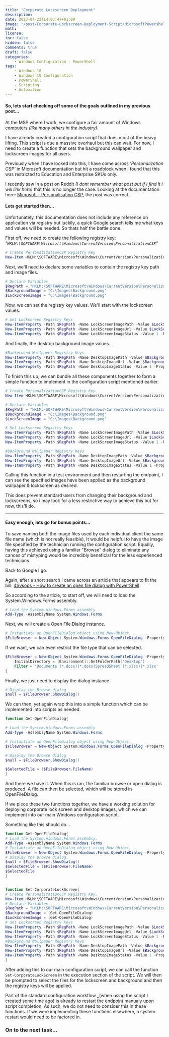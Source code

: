 ```yaml
---
title: "Corporate Lockscreen Deployment"
description: 
date: 2023-04-22T14:03:47+01:00
image: "/post/Corporate-Lockscreen-Deployment-Script/MicrosoftPowershell.PNG"
math: 
license: 
toc: false
hidden: false
comments: true
draft: false
categories:
    - Windows Configuration - PowerShell
tags:
    - Windows 10
    - Windows 10 Configuration
    - PowerShell
    - Scripting
    - Automation
---
```


#### So, lets start checking off some of the goals outlined in my previous post...  

At the MSP where I work, we configure a fair amount of Windows computers _(like many others in the industry)_.  

I have already created a configuration script that does most of the heavy lifting. This script is due a massive overhaul but this can wait. For now, I need to create a function that sets the background wallpaper and lockscreen images for all users.

Previously when I have looked into this, I have come across _'Personalization CSP'_ in Microsoft documentation but hit a roadblock when i found that this was restricted to Education and Enterprise SKUs only.

I recently saw in a post on Reddit _(I dont remember what post but if i find it i will link here)_ that this is no longer the case. Looking at the documentation here: [Microsoft - Personalisation CSP](https://learn.microsoft.com/en-us/windows/client-management/mdm/personalization-csp), the post was correct.


#### Lets get started then...

Unfortunately, this documentation does not include any reference on application via registry but luckily, a quick Google search tells me what keys and values will be needed. So thats half the battle done.

First off, we need to create the following registry key:
_"`HKLM:\SOFTWARE\Microsoft\Windows\CurrentVersion\PersonalizationCSP`"_

``` powershell
# Create PersonalizationCSP Registry Key
New-Item HKLM:\SOFTWARE\Microsoft\Windows\CurrentVersion\PersonalizationCSP -Force
```  


Next, we'll need to declare some variables to contain the registry key path and image files.  

``` powershell
# Declare Variables
$RegPath = "HKLM:\SOFTWARE\Microsoft\Windows\CurrentVersion\PersonalizationCSP"
$BackgroundImage = "C:\Images\Background.png"
$LockScreenImage = "C:\Images\Background.png"
```


Now, we can set the registry key values. We'll start with the lockscreen values.

``` powershell
# Set Lockscreen Registry Keys
New-ItemProperty -Path $RegPath -Name LockScreenImagePath -Value $LockScreenImage -PropertyType String -Force | Out-Null
New-ItemProperty -Path $RegPath -Name LockScreenImageUrl -Value $LockScreenImage -PropertyType String -Force | Out-Null
New-ItemProperty -Path $RegPath -Name LockScreenImageStatus -Value 1 -PropertyType DWORD -Force | Out-Null
```


And finally, the desktop background image values.

``` powershell
#Background Wallpaper Registry Keys
New-ItemProperty -Path $RegPath -Name DesktopImagePath -Value $Backgroundimage -PropertyType String -Force | Out-Null
New-ItemProperty -Path $RegPath -Name DesktopImageUrl -Value $Backgroundimage -PropertyType String -Force | Out-Null
New-ItemProperty -Path $RegPath -Name DesktopImageStatus -Value 1 -PropertyType DWORD -Force | Out-Null
```

To finish this up, we can bundle all these components together to form a simple function to implement in the configuration script mentioned earlier.

``` powershell
# Create PersonalizationCSP Registry Key
New-Item HKLM:\SOFTWARE\Microsoft\Windows\CurrentVersion\PersonalizationCSP -Force  

# Declare Variables
$RegPath = "HKLM:\SOFTWARE\Microsoft\Windows\CurrentVersion\PersonalizationCSP"
$BackgroundImage = "C:\Images\Background.png"
$LockScreenImage = "C:\Images\Background.png"

# Set Lockscreen Registry Keys
New-ItemProperty -Path $RegPath -Name LockScreenImagePath -Value $LockScreenImage -PropertyType String -Force | Out-Null
New-ItemProperty -Path $RegPath -Name LockScreenImageUrl -Value $LockScreenImage -PropertyType String -Force | Out-Null
New-ItemProperty -Path $RegPath -Name LockScreenImageStatus -Value 1 -PropertyType DWORD -Force | Out-Null

#Background Wallpaper Registry Keys
New-ItemProperty -Path $RegPath -Name DesktopImagePath -Value $Backgroundimage -PropertyType String -Force | Out-Null
New-ItemProperty -Path $RegPath -Name DesktopImageUrl -Value $Backgroundimage -PropertyType String -Force | Out-Null
New-ItemProperty -Path $RegPath -Name DesktopImageStatus -Value 1 -PropertyType DWORD -Force | Out-Null
```


Calling this function in a test environment and then restarting the endpoint, I can see the specified images have been applied as the background wallpaper & lockscreen as desired.  

This does prevent standard users from changing their background and lockscreens, so i may look for a less restrictive way to achieve this but for now, this'll do.



---



#### Easy enough, lets go for bonus points...

To save naming both the image files used by each individual client the same file name (which is not really feasible), It would be helpful to have the image file specified by the technician running the configuration script. Equally, having this achieved using a familiar "Browse" dialog to eliminate any cances of mistyping would be incredibly beneficial for the less experienced technicians.

Back to Google I go.

Again, after a short search I came across an article that appears to fit the bill: [4Sysops - How to create an open file dialog with PowerShell](https://4sysops.com/archives/how-to-create-an-open-file-folder-dialog-box-with-powershell/)

So according to the article, to start off, we will need to load the System.Windows.Forms assembly.

``` powershell
# Load the System.Windows.Forms assembly 
Add-Type -AssemblyName System.Windows.Forms
```


Next, we will create a Open File Dialog instance.

``` powershell
# Instantiate an OpenFileDialog object using New-Object.
$FileBrowser = New-Object System.Windows.Forms.OpenFileDialog -Property @{ InitialDirectory = "C:\" }
```

If we want, we can even restrict the file type that can be selected.

``` powershell
$FileBrowser = New-Object System.Windows.Forms.OpenFileDialog -Property @{ 
    InitialDirectory = [Environment]::GetFolderPath('Desktop') 
    Filter = 'Documents (*.docx)|*.docx|SpreadSheet (*.xlsx)|*.xlsx'
}
```
 

Finally, we just need to display the dialog instance.

``` powershell
# Display the Browse dialog
$null = $FileBrowser.ShowDialog() 
```


We can then, yet again wrap this into a simple function which can be implemented into scripts as needed.

``` powershell
function Get-OpenFileDialog{

# Load the System.Windows.Forms assembly 
Add-Type -AssemblyName System.Windows.Forms

# Instantiate an OpenFileDialog object using New-Object.
$FileBrowser = New-Object System.Windows.Forms.OpenFileDialog -Property @{ InitialDirectory = "C:\" }

# Display the Browse dialog
$null = $FileBrowser.ShowDialog() 

$SelectedFile = ($FileBrowser.FileName)
}
```

And there we have it. When this is ran, the familiar browse or open dialog is produced. A file can then be selected, which will be stored in OpenFileDialog.

If we piece these two functions together, we have a working solution for deploying corporate lock screen and desktop images, which we can implement into our main Windows configuration script.

Something like this should do...

``` powershell
function Get-OpenFileDialog{
# Load the System.Windows.Forms assembly.
Add-Type -AssemblyName System.Windows.Forms
# Instantiate an OpenFileDialog object using New-Object.
$FileBrowser = New-Object System.Windows.Forms.OpenFileDialog -Property @{ InitialDirectory = "C:\" }
# Display the Browse dialog.
$null = $FileBrowser.ShowDialog()
$SelectedFile = ($FileBrowser.FileName)
$SelectedFile
}


function Set-CorporateLockScreen{
# Create PersonalizationCSP Registry Key.
New-Item HKLM:\SOFTWARE\Microsoft\Windows\CurrentVersion\PersonalizationCSP -Force | Out-Null
# Declare Variables.
$RegPath = "HKLM:\SOFTWARE\Microsoft\Windows\CurrentVersion\PersonalizationCSP"
$BackgroundImage = (Get-OpenFileDialog)
$LockScreenImage = (Get-OpenFileDialog)
# Set Lockscreen Registry Keys
New-ItemProperty -Path $RegPath -Name LockScreenImagePath -Value $LockScreenImage -PropertyType String -Force | Out-Null
New-ItemProperty -Path $RegPath -Name LockScreenImageUrl -Value $LockScreenImage -PropertyType String -Force | Out-Null
New-ItemProperty -Path $RegPath -Name LockScreenImageStatus -Value 1 -PropertyType DWORD -Force | Out-Null
#Background Wallpaper Registry Keys
New-ItemProperty -Path $RegPath -Name DesktopImagePath -Value $Backgroundimage -PropertyType String -Force | Out-Null
New-ItemProperty -Path $RegPath -Name DesktopImageUrl -Value $Backgroundimage -PropertyType String -Force | Out-Null
New-ItemProperty -Path $RegPath -Name DesktopImageStatus -Value 1 -PropertyType DWORD -Force | Out-Null
}
```

After adding this to our main configuration script, we can call the function `Set-CorporateLockScreen` in the execution section of the script. We will then be prompted to select the files for the lockscreen and background and then the registry keys will be applied. 

Part of the standard configuration workflow _(when using the script I created some time ago) is already to restart the endpoint manualy upon script completion. As such, we do not need to consider this in these functions. If we were implementing these functions elsewhere, a system restart would need to be factored in.

### On to the next task...